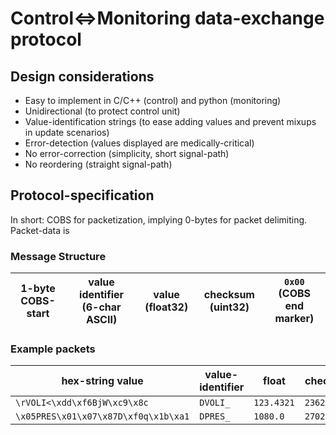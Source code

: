 # Control⇔Monitoring data-exchange protocol

## Design considerations
* Easy to implement in C/C++ (control) and python (monitoring)
* Unidirectional (to protect control unit)
* Value-identification strings (to ease adding values and prevent mixups in update scenarios)
* Error-detection (values displayed are medically-critical)
* No error-correction (simplicity, short signal-path)
* No reordering (straight signal-path)

## Protocol-specification
In short: COBS for packetization, implying 0-bytes for packet delimiting. Packet-data is 

### Message Structure
| 1-byte COBS-start | value identifier (6-char ASCII) | value (float32) | checksum (uint32) | `0x00` (COBS end marker) | 
|-------------------|---------------------------------|-----------------|-------------------|--------------------------|

### Example packets
| hex-string value | value-identifier | float | checksum |
|------------------|------------------|-------|----------|
| `\rVOLI<\xdd\xf6BjW\xc9\x8c` | `DVOLI_` | `123.4321` | `2362005354` |
| `\x05PRES\x01\x07\x87D\xf0q\x1b\xa1` | `DPRES_` | `1080.0` | `2702930416` |

